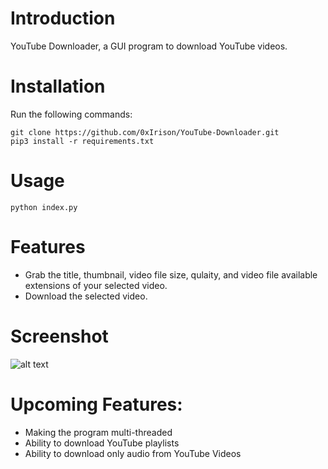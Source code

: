 # Introduction
YouTube Downloader, a GUI program to download YouTube videos.

# Installation
Run the following commands:
```
git clone https://github.com/0xIrison/YouTube-Downloader.git
pip3 install -r requirements.txt
```

# Usage
```
python index.py
```

# Features
- Grab the title, thumbnail, video file size, qulaity, and video file available extensions of your selected video.
- Download the selected video.

# Screenshot
![alt text](https://i.postimg.cc/2yWNhWTn/youtube-downloader.png)

# Upcoming Features:
- Making the program multi-threaded
- Ability to download YouTube playlists
- Ability to download only audio from YouTube Videos
